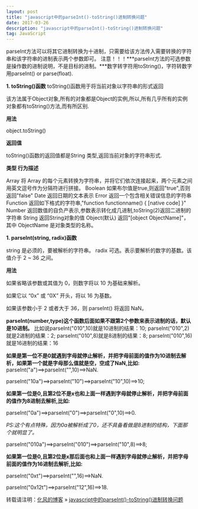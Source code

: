 ```yaml
---
layout: post
title: "javascript中的parseInt()-toString()进制转换问题"
date: 2017-03-26
description: "javascript中的parseInt()-toString()进制转换问题"
tag: JavaScript
---
```

﻿parseInt方法可以将其它进制转换为十进制，只需要给该方法传入需要转换的字符串和该字符串的进制表示两个参数即可。 注意！！！***parseInt方法的可选参数是操作数的进制说明，不是目标的进制。***数字转字符用toString()，字符转数字用parseInt() or parse(float).

**1.   toString()函数**
toString()函数用于将当前对象以字符串的形式返回

该方法属于Object对象,所有的对象都是Object的实例,所以,所有几乎所有的实例对象都有toString()方法,而有所区别.

**用法**

object.toString()

**返回值**

toString()函数的返回值都是String 类型,返回当前对象的字符串形式.

**类型 	         行为描述**

Array 	将 Array 的每个元素转换为字符串，并将它们依次连接起来，两个元素之间用英文逗号作为分隔符进行拼接。
Boolean 	如果布尔值是true,则返回"true",否则返回"false"
Date  	返回日期的文本表示
Error 	返回一个包含相关错误信息的字符串
Function 	返回如下格式的字符串,"function functionname() { [native code] }"
Number 	返回数值的自负产表示,参数表示转化成几进制,toString(2)返回二进制的字符串
String 	返回String对象的值
Object(默认) 	返回"[object ObjectName]"，其中 ObjectName 是对象类型的名称。


**1.   parseInt(string, radix)函数**

string 是必须的，要被解析的字符串。
radix  可选。表示要解析的数字的基数。该值介于 2 ~ 36 之间。

**用法**

如果省略该参数或其值为 0，则数字将以 10 为基础来解析。

如果它以 “0x” 或 “0X” 开头，将以 16 为基数。

如果该参数小于 2 或者大于 36，则 parseInt() 将返回 NaN。

**parseInt(number,type)这个函数后面如果不跟第2个参数来表示进制的话，默认是10进制。**
比如说parseInt("010",10)就是10进制的结果：10;  parseInt("010",2)就是2进制的结果：2;    parseInt("010",8)就是8进制的结果：8;   parseInt("010",16)就是16进制的结果：16


**如果是第一位不是0就遇到字母就停止解析，并把字母前面的值作为10进制去解析，如果第一个就是字母那么值就是空，空成了NaN,比如:**
parseInt("a")==>parseInt("",10)==>NaN.

parseInt("10a")==>parseInt("10")==>parseInt("10",10)==>10;

**如果第一位是0,且第2位不是x也和上面一样遇到字母就停止解析，并把字母前面的值作为8进制去解析,比如:**

parseInt("0a")==>parseInt("0")==>parseInt("0",10)==>0.

*PS:这个有点特殊，因为0a被解析成了0，还不具备看做是8进制的结构，下面那个就明显了。*

parseInt("010a")==>parseInt("010")==>parseInt("10",8)==>8;

**如果第一位是0,且第2位是x那后面也和上面一样遇到字母就停止解析，并把字母前面的值作为16进制去解析,比如:**

parseInt("0xt")==>parseInt("",16)==>NaN.

parseInt("0x12t")==>parseInt("12",16)==>18.

转载请注明：[化风的博客](http://ChhXin.github.io) » [javascript中的parseInt()-toString()进制转换问题](/2017/03/javascript中的parseInt()-toString()进制转换问题/)  
